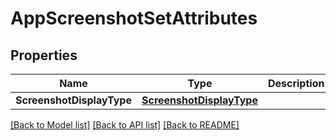 # AppScreenshotSetAttributes

## Properties

Name | Type | Description | Notes
------------ | ------------- | ------------- | -------------
**ScreenshotDisplayType** | [**ScreenshotDisplayType**](ScreenshotDisplayType.md) |  | [optional] 

[[Back to Model list]](../README.md#documentation-for-models) [[Back to API list]](../README.md#documentation-for-api-endpoints) [[Back to README]](../README.md)


